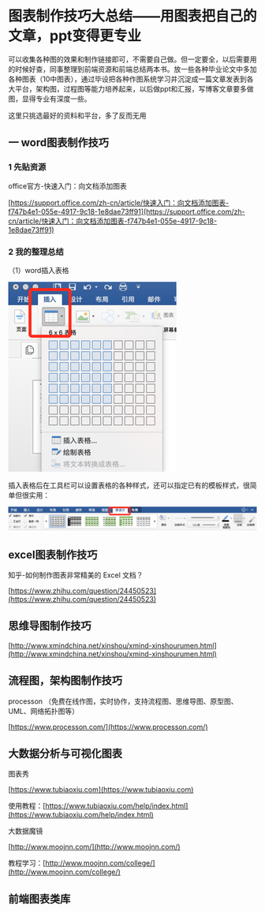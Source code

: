 # 图表制作技巧大总结——用图表把自己的文章，ppt变得更专业

可以收集各种图的效果和制作链接即可，不需要自己做。但一定要全，以后需要用的时候好查，同事整理到前端资源和前端总结两本书。放一些各种毕业论文中多加各种图表（10中图表），通过毕设把各种作图系统学习并沉淀成一篇文章发表到各大平台，架构图，过程图等能力培养起来，以后做ppt和汇报，写博客文章要多做图，显得专业有深度一些。

这里只挑选最好的资料和平台，多了反而无用

## 一 word图表制作技巧

### 1 先贴资源

office官方-快速入门：向文档添加图表

[https://support.office.com/zh-cn/article/快速入门：向文档添加图表-f747b4e1-055e-4917-9c18-1e8dae73ff91](https://support.office.com/zh-cn/article/快速入门：向文档添加图表-f747b4e1-055e-4917-9c18-1e8dae73ff91)

### 2 我的整理总结

（1）word插入表格

![](/assets/importbggg.png)

插入表格后在工具栏可以设置表格的各种样式，还可以指定已有的模板样式，很简单但很实用：

![](/assets/importbysys.png)

## excel图表制作技巧

知乎-如何制作图表非常精美的 Excel 文档？

[https://www.zhihu.com/question/24450523](https://www.zhihu.com/question/24450523)

## 思维导图制作技巧

[http://www.xmindchina.net/xinshou/xmind-xinshourumen.html](http://www.xmindchina.net/xinshou/xmind-xinshourumen.html)

## 流程图，架构图制作技巧

processon （免费在线作图，实时协作，支持流程图、思维导图、原型图、UML、网络拓扑图等）

[https://www.processon.com/](https://www.processon.com/)

## 大数据分析与可视化图表

图表秀

[https://www.tubiaoxiu.com](https://www.tubiaoxiu.com)

使用教程：[https://www.tubiaoxiu.com/help/index.html](https://www.tubiaoxiu.com/help/index.html)

大数据魔镜

[http://www.moojnn.com/](http://www.moojnn.com/)

教程学习：[http://www.moojnn.com/college/](http://www.moojnn.com/college/)

## 前端图表类库




